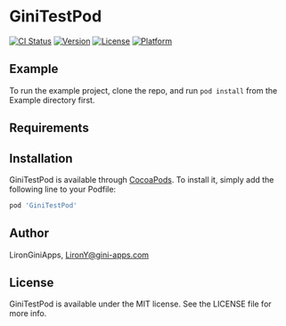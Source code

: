 # GiniTestPod

[![CI Status](http://img.shields.io/travis/LironGiniApps/GiniTestPod.svg?style=flat)](https://travis-ci.org/LironGiniApps/GiniTestPod)
[![Version](https://img.shields.io/cocoapods/v/GiniTestPod.svg?style=flat)](http://cocoapods.org/pods/GiniTestPod)
[![License](https://img.shields.io/cocoapods/l/GiniTestPod.svg?style=flat)](http://cocoapods.org/pods/GiniTestPod)
[![Platform](https://img.shields.io/cocoapods/p/GiniTestPod.svg?style=flat)](http://cocoapods.org/pods/GiniTestPod)

## Example

To run the example project, clone the repo, and run `pod install` from the Example directory first.

## Requirements

## Installation

GiniTestPod is available through [CocoaPods](http://cocoapods.org). To install
it, simply add the following line to your Podfile:

```ruby
pod 'GiniTestPod'
```

## Author

LironGiniApps, LironY@gini-apps.com

## License

GiniTestPod is available under the MIT license. See the LICENSE file for more info.
